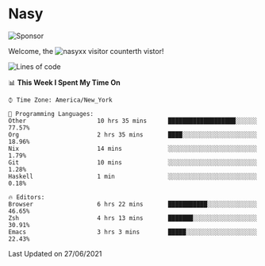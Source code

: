 # Nasy

<!--
<p align="center">
<img height="200" src="https://github-readme-stats.vercel.app/api?username=nasyxx&count_private=true&show_icons=true&theme=dracula&include_all_commits=true"/>
<img height="200" src="https://github-readme-stats.vercel.app/api/top-langs/?username=nasyxx&theme=dracula&hide=html,jupyter+notebook&count_private=true&show_icons=true"/>
</p>

  
----------------
-->

![Sponsor](https://img.shields.io/static/v1.svg?label=Sponsor&message=%E2%9D%A4&logo=GitHub&style=flat&color=pink)
 
Welcome, the ![nasyxx visitor counter](https://count.getloli.com/get/@nasyxx?theme=rule34)th vistor!
 
<!--START_SECTION:waka-->
![Lines of code](https://img.shields.io/badge/From%20Hello%20World%20I%27ve%20Written-5.4%20million%20lines%20of%20code-blue)

📊 **This Week I Spent My Time On** 

```text
⌚︎ Time Zone: America/New_York

💬 Programming Languages: 
Other                    10 hrs 35 mins      ███████████████████░░░░░░   77.57% 
Org                      2 hrs 35 mins       ████░░░░░░░░░░░░░░░░░░░░░   18.96% 
Nix                      14 mins             ░░░░░░░░░░░░░░░░░░░░░░░░░   1.79% 
Git                      10 mins             ░░░░░░░░░░░░░░░░░░░░░░░░░   1.28% 
Haskell                  1 min               ░░░░░░░░░░░░░░░░░░░░░░░░░   0.18%

🔥 Editors: 
Browser                  6 hrs 22 mins       ███████████░░░░░░░░░░░░░░   46.65% 
Zsh                      4 hrs 13 mins       ███████░░░░░░░░░░░░░░░░░░   30.91% 
Emacs                    3 hrs 3 mins        █████░░░░░░░░░░░░░░░░░░░░   22.43%

```


 Last Updated on 27/06/2021
<!--END_SECTION:waka-->

<!-- ![visitors](https://visitor-badge.laobi.icu/badge?page_id=nasyxx.nasyxx) -->
